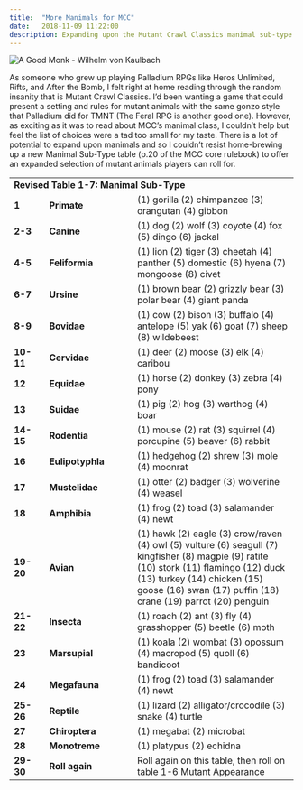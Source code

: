```yaml
---
title:  "More Manimals for MCC"
date:   2018-11-09 11:22:00
description: Expanding upon the Mutant Crawl Classics manimal sub-type table
---
```


![A Good Monk - Wilhelm von Kaulbach](https://fantasyrobotfighter.github.io/assets/images/AGoodMonk.jpg)

As someone who grew up playing Palladium RPGs like Heros Unlimited, Rifts, and After the Bomb, I felt right at home reading through the random insanity that is Mutant Crawl Classics. I’d been wanting a game that could present a setting and rules for mutant animals with the same gonzo style that Palladium did for TMNT (The Feral RPG is another good one). However, as exciting as it was to read about MCC’s manimal class, I couldn’t help but feel the list of choices were a tad too small for my taste. There is a lot of potential to expand upon manimals and so I couldn’t resist home-brewing up a new Manimal Sub-Type table (p.20 of the MCC core rulebook) to offer an expanded selection of mutant animals players can roll for. 

<table>
	<tr>
		<td colspan="3" width="500" padding="2px"><b>Revised Table 1-7: Manimal Sub-Type</b>
		</td>
	</tr>
	<tr>
		<td width="50" padding="2px"><b>1</b>
		</td>
		<td width="150" padding="2px"><b>Primate</b>
		</td>
		<td width="300" padding="2px">(1) gorilla (2) chimpanzee (3) orangutan (4) gibbon
		</td>
	</tr>
	<tr>
		<td width="50" padding="2px"><b>2-3</b>
		</td>
		<td width="150" padding="2px"><b>Canine</b>
		</td>
		<td width="300" padding="2px">(1) dog (2) wolf (3) coyote (4) fox (5) dingo (6) jackal
		</td>
	</tr>
	<tr>
		<td width="50" padding="2px"><b>4-5</b>
		</td>
		<td width="150" padding="2px"><b>Feliformia</b>
		</td>
		<td width="300" padding="2px">(1) lion (2) tiger (3) cheetah (4) panther (5) domestic (6) hyena (7) mongoose (8) civet
		</td>
	</tr>
	<tr>
		<td width="50" padding="2px"><b>6-7</b>
		</td>
		<td width="150" padding="2px"><b>Ursine</b>
		</td>
		<td width="300" padding="2px">(1) brown bear (2) grizzly bear (3) polar bear (4) giant panda
		</td>
	</tr>
	<tr>
		<td width="50" padding="2px"><b>8-9</b>
		</td>
		<td width="150" padding="2px"><b>Bovidae</b>
		</td>
		<td width="300" padding="2px">(1) cow (2) bison (3) buffalo (4) antelope (5) yak (6) goat (7) sheep (8) wildebeest
		</td>
	</tr>
	<tr>
		<td width="50" padding="2px"><b>10-11</b>
		</td>
		<td width="150" padding="2px"><b>Cervidae</b>
		</td>
		<td width="300" padding="2px">(1) deer (2) moose (3) elk (4) caribou
		</td>
	</tr>
	<tr>
		<td width="50" padding="2px"><b>12</b>
		</td>
		<td width="150" padding="2px"><b>Equidae</b>
		</td>
		<td width="300" padding="2px">(1) horse (2) donkey (3) zebra (4) pony
		</td>
	</tr>
	<tr>
		<td width="50" padding="2px"><b>13</b>
		</td>
		<td width="150" padding="2px"><b>Suidae</b>
		</td>
		<td width="300" padding="2px">(1) pig (2) hog (3) warthog (4) boar
		</td>
	</tr>
	<tr>
		<td width="50" padding="2px"><b>14-15</b>
		</td>
		<td width="150" padding="2px"><b>Rodentia</b>
		</td>
		<td width="300" padding="2px">(1) mouse (2) rat (3) squirrel (4) porcupine (5) beaver (6) rabbit
		</td>
	</tr>
	<tr>
		<td width="50" padding="2px"><b>16</b>
		</td>
		<td width="150" padding="2px"><b>Eulipotyphla</b>
		</td>
		<td width="300" padding="2px">(1) hedgehog (2) shrew (3) mole (4) moonrat
		</td>
	</tr>
	<tr>
		<td width="50" padding="2px"><b>17</b>
		</td>
		<td width="150" padding="2px"><b>Mustelidae</b>
		</td>
		<td width="300" padding="2px">(1) otter (2) badger (3) wolverine (4) weasel
		</td>
	</tr>
	<tr>
		<td width="50" padding="2px"><b>18</b>
		</td>
		<td width="150" padding="2px"><b>Amphibia</b>
		</td>
		<td width="300" padding="2px">(1) frog (2) toad (3) salamander (4) newt
		</td>
	</tr>
	<tr>
		<td width="50" padding="2px"><b>19-20</b>
		</td>
		<td width="150" padding="2px"><b>Avian</b>
		</td>
		<td width="300" padding="2px">(1) hawk (2) eagle (3) crow/raven (4) owl (5) vulture (6) seagull
			(7) kingfisher (8) magpie (9) ratite (10) stork (11) flamingo (12) duck
			(13) turkey (14) chicken (15) goose (16) swan (17) puffin (18) crane
			(19) parrot (20) penguin
		</td>
	</tr>
	<tr>
		<td width="50" padding="2px"><b>21-22</b>
		</td>
		<td width="150" padding="2px"><b>Insecta</b>
		</td>
		<td width="300" padding="2px">(1) roach (2) ant (3) fly (4) grasshopper (5) beetle (6) moth
		</td>
	</tr>
	<tr>
		<td width="50" padding="2px"><b>23</b>
		</td>
		<td width="150" padding="2px"><b>Marsupial</b>
		</td>
		<td width="300" padding="2px">(1) koala (2) wombat (3) opossum (4) macropod (5) quoll (6) bandicoot
		</td>
	</tr>
	<tr>
		<td width="50" padding="2px"><b>24</b>
		</td>
		<td width="150" padding="2px"><b>Megafauna</b>
		</td>
		<td width="300" padding="2px">(1) frog (2) toad (3) salamander (4) newt
		</td>
	</tr>
	<tr>
		<td width="50" padding="2px"><b>25-26</b>
		</td>
		<td width="150" padding="2px"><b>Reptile</b>
		</td>
		<td width="300" padding="2px">(1) lizard (2) alligator/crocodile (3) snake (4) turtle
		</td>
	</tr>
	<tr>
		<td width="50" padding="2px"><b>27</b>
		</td>
		<td width="150" padding="2px"><b>Chiroptera</b>
		</td>
		<td width="300" padding="2px">(1) megabat (2) microbat
		</td>
	</tr>
		<tr>
		<td width="50" padding="2px"><b>28</b>
		</td>
		<td width="150" padding="2px"><b>Monotreme</b>
		</td>
		<td width="300" padding="2px">(1) platypus (2) echidna
		</td>
	</tr>
		<tr>
		<td width="50" padding="2px"><b>29-30</b>
		</td>
		<td width="150" padding="2px"><b>Roll again</b>
		</td>
		<td width="300" padding="2px">Roll again on this table, then roll on table 1-6 Mutant Appearance
		</td>
	</tr>

[jekyll-gh]: https://github.com/mojombo/jekyll
[jekyll]:    http://jekyllrb.com

